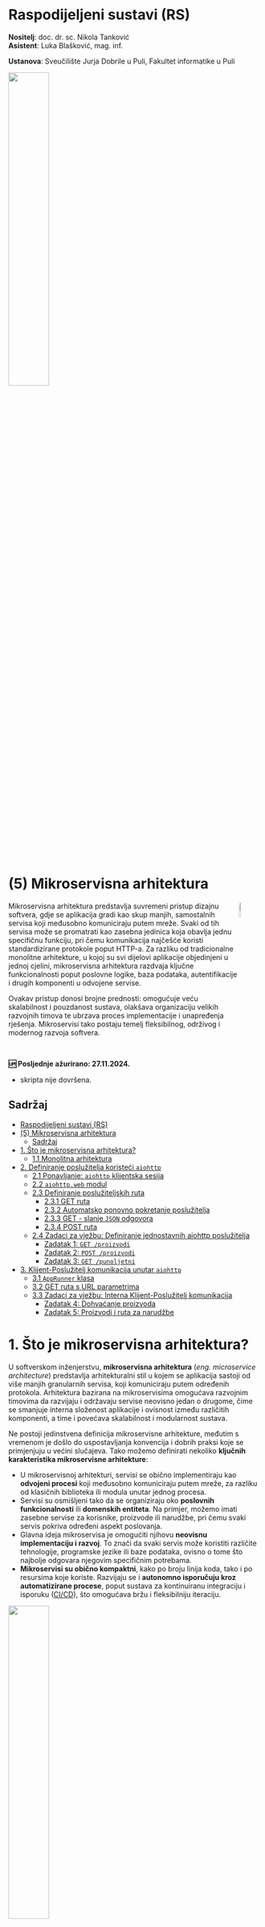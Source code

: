 # Raspodijeljeni sustavi (RS)

**Nositelj**: doc. dr. sc. Nikola Tanković  
**Asistent**: Luka Blašković, mag. inf.

**Ustanova**: Sveučilište Jurja Dobrile u Puli, Fakultet informatike u Puli

<img src="https://raw.githubusercontent.com/lukablaskovic/FIPU-PJS/main/0.%20Template/FIPU_UNIPU.png" style="width:40%; box-shadow: none !important; "></img>

# (5) Mikroservisna arhitektura

<img src="https://github.com/lukablaskovic/FIPU-RS/blob/main/RS5%20-%20Mikroservisna%20arhitektura/RS_5.png?raw=true" style="width:9%; border-radius: 8px; float:right;"></img>

<div style="float: clear; margin-right:5px;">
Mikroservisna arhitektura predstavlja suvremeni pristup dizajnu softvera, gdje se aplikacija gradi kao skup manjih, samostalnih servisa koji međusobno komuniciraju putem mreže. Svaki od tih servisa može se promatrati kao zasebna jedinica koja obavlja jednu specifičnu funkciju, pri čemu komunikacija najčešće koristi standardizirane protokole poput HTTP-a. Za razliku od tradicionalne monolitne arhitekture, u kojoj su svi dijelovi aplikacije objedinjeni u jednoj cjelini, mikroservisna arhitektura razdvaja ključne funkcionalnosti poput poslovne logike, baza podataka, autentifikacije i drugih komponenti u odvojene servise.

Ovakav pristup donosi brojne prednosti: omogućuje veću skalabilnost i pouzdanost sustava, olakšava organizaciju velikih razvojnih timova te ubrzava proces implementacije i unapređenja rješenja. Mikroservisi tako postaju temelj fleksibilnog, održivog i modernog razvoja softvera.

</div>
<br>

**🆙 Posljednje ažurirano: 27.11.2024.**

- skripta nije dovršena.

## Sadržaj

- [Raspodijeljeni sustavi (RS)](#raspodijeljeni-sustavi-rs)
- [(5) Mikroservisna arhitektura](#5-mikroservisna-arhitektura)
  - [Sadržaj](#sadržaj)
- [1. Što je mikroservisna arhitektura?](#1-što-je-mikroservisna-arhitektura)
  - [1.1 Monolitna arhitektura](#11-monolitna-arhitektura)
- [2. Definiranje poslužitelja koristeći `aiohttp`](#2-definiranje-poslužitelja-koristeći-aiohttp)
  - [2.1 Ponavljanje: `aiohttp` klijentska sesija](#21-ponavljanje-aiohttp-klijentska-sesija)
  - [2.2 `aiohttp.web` modul](#22-aiohttpweb-modul)
  - [2.3 Definiranje poslužiteljskih ruta](#23-definiranje-poslužiteljskih-ruta)
    - [2.3.1 GET ruta](#231-get-ruta)
    - [2.3.2 Automatsko ponovno pokretanje poslužitelja](#232-automatsko-ponovno-pokretanje-poslužitelja)
    - [2.3.3 GET - slanje `JSON` odgovora](#233-get---slanje-json-odgovora)
    - [2.3.4 POST ruta](#234-post-ruta)
  - [2.4 Zadaci za vježbu: Definiranje jednostavnih aiohttp poslužitelja](#24-zadaci-za-vježbu-definiranje-jednostavnih-aiohttp-poslužitelja)
    - [Zadatak 1: `GET /proizvodi`](#zadatak-1-get-proizvodi)
    - [Zadatak 2: `POST /proizvodi`](#zadatak-2-post-proizvodi)
    - [Zadatak 3: `GET /punoljetni`](#zadatak-3-get-punoljetni)
- [3. Klijent-Poslužitelj komunikacija unutar `aiohttp`](#3-klijent-poslužitelj-komunikacija-unutar-aiohttp)
  - [3.1 `AppRunner` klasa](#31-apprunner-klasa)
  - [3.2 GET ruta s URL parametrima](#32-get-ruta-s-url-parametrima)
  - [3.3 Zadaci za vježbu: Interna Klijent-Poslužitelj komunikacija](#33-zadaci-za-vježbu-interna-klijent-poslužitelj-komunikacija)
    - [Zadatak 4: Dohvaćanje proizvoda](#zadatak-4-dohvaćanje-proizvoda)
    - [Zadatak 5: Proizvodi i ruta za narudžbe](#zadatak-5-proizvodi-i-ruta-za-narudžbe)

<div style="page-break-after: always; break-after: page;"></div>

# 1. Što je mikroservisna arhitektura?

U softverskom inženjerstvu, **mikroservisna arhitektura** (_eng. microservice architecture_) predstavlja arhitekturalni stil u kojem se aplikacija sastoji od više manjih granularnih servisa, koji komuniciraju putem određenih protokola. Arhitektura bazirana na mikroservisima omogućava razvojnim timovima da razvijaju i održavaju servise neovisno jedan o drugome, čime se smanjuje interna složenost aplikacije i ovisnost između različitih komponenti, a time i povećava skalabilnost i modularnost sustava.

Ne postoji jedinstvena definicija mikroservisne arhitekture, međutim s vremenom je došlo do uspostavljanja konvencija i dobrih praksi koje se primjenjuju u većini slučajeva. Tako možemo definirati nekoliko **ključnih karakteristika mikroservisne arhitekture**:

- U mikroservisnoj arhitekturi, servisi se obično implementiraju kao **odvojeni procesi** koji međusobno komuniciraju putem mreže, za razliku od klasičnih biblioteka ili modula unutar jednog procesa.
- Servisi su osmišljeni tako da se organiziraju oko **poslovnih funkcionalnosti** ili **domenskih entiteta**. Na primjer, možemo imati zasebne servise za korisnike, proizvode ili narudžbe, pri čemu svaki servis pokriva određeni aspekt poslovanja.
- Glavna ideja mikroservisa je omogućiti njihovu **neovisnu implementaciju i razvoj**. To znači da svaki servis može koristiti različite tehnologije, programske jezike ili baze podataka, ovisno o tome što najbolje odgovara njegovim specifičnim potrebama.
- **Mikroservisi su obično kompaktni**, kako po broju linija koda, tako i po resursima koje koriste. Razvijaju se i **autonomno isporučuju kroz automatizirane procese**, poput sustava za kontinuiranu integraciju i isporuku ([CI/CD](https://en.wikipedia.org/wiki/CI/CD)), što omogućava bržu i fleksibilniju iteraciju.

<img src="https://github.com/lukablaskovic/FIPU-RS/blob/main/RS5%20-%20Mikroservisna%20arhitektura/screenshots/microservices_1.png?raw=true" style="width:40%; box-shadow: none !important; "></img>

> Ilustracija podjele sustava na distribuiranu mikroservisnu arhitekturu

Kao i svaki arhitekturalni stil, mikroservisna arhitektura ima svoje prednosti i nedostatke, samim tim **nije uvijek najbolje rješenje za svaki problem**. Razvoj aplikacije oko mikroservisa često zahtijeva dodatne **inicijalne troškove** i napore u postavljanju infrastrukture, automatizaciji te upravljanju servisima (ali i ljudskim resursima koji stoje iza razvoja).

> Kada se mikroservisna arhitektura ne koristi na učinkovit način, može doći do nepotrebne složenosti i povećanja kompleksnosti sustava (samim tim i financijskih troškova). Ne tako davni slučaj Elona Muska i Twittera, o kojem se raspravlja u [članku na Netokraciji](https://www.netokracija.com/mikroservisi-elon-musk-twitter-202582), pruža izvrstan kontekst za razumijevanje kako loša implementacija mikroservisa može rezultirati pretjeranom složenošću, većim troškovima i smanjenom produktivnošću razvojnog tima.

**Monolitna arhitektura**, kao klasična alternativa mikroservisnom pristupu, predstavlja način razvoja aplikacije kao jedinstvene, povezane cjeline, obično objedinjene u jednom procesu ili aplikaciji. Ovaj pristup nudi brojne prednosti, uključujući jednostavnost u razvoju, održavanju i testiranju. Ipak, kako aplikacija postaje sve složenija zbog povećanja funkcionalnosti i broja korisnika, mogu se javiti izazovi povezani sa skalabilnošću i prilagodljivošću.

## 1.1 Monolitna arhitektura

**Monolitna arhitektura** (eng. _monolithic architecture_) je stil arhitekture u kojem je cijela aplikacija dizajnirana kao "jedinstvena" povezana cjelina. To znači da su svi moduli i komponente aplikacije, poput korisničkog sučelja, poslovne logike, pristupa podacima, postojani u unutar jedne aplikacije. Monolitna aplikacija se obično implementira kao jedan veliki "programski paket" ili proces koji se izvozi i pokreće samostalno.

Softverska rješenja koja ste do sad razvijali na kolegijima [Programsko inženjerstvo](https://fipu.unipu.hr/fipu/predmet/proinz_a) i [Web aplikacije](https://fipu.unipu.hr/fipu/predmet/webapl), mogla bi se opisati kao monolitne aplikacije, iako ona to nisu u pravom smislu definicije. Naime, monolitna arhitektura je često povezana s klasičnim _desktop_ aplikacijama, gdje se cijela aplikacija izvršava na korisnikovom računalu, bez potrebe za dodatnim komponentama ili servisima.

Kako smo na **Programskom inženjerstvu** aplikaciju razvijali u okviru jednog razvojnog okvira (Vue.js), koristeći jedan programski jezik (JavaScript) te koristili Firebase kao servis za autentifikaciju i bazu podataka na način da smo ga integrirali direktno u aplikaciju, možemo argumentirati da smo razvijali aplikaciju u monolitnoj arhitekturi. Međutim, **Firebase je PaaS** (_Platform-as-a-Service_) **usluga**, odnosno platforma u oblaku koja omogućava korištenje udaljenih poslužitelja i nudi razne funkcionalnosti kroz skup mikroservisa. Njegova glavna prednost je što eliminira potrebu za brigom o infrastrukturi, upravljanju bazama podataka, skalabilnosti i sličnim tehničkim aspektima, jer sve to rješava sama platforma. Stoga se može reći da ste, na određeni način, svoju aplikaciju razvijali u okviru mikroservisne arhitekture, ali na višem nivou apstrakcije.

Što se tiče **Web aplikacija**, kolegij obuhvaća razvoj klijentske i **poslužiteljske strane aplikacije**. Poslužiteljska strana aplikacije razvijana je prema monolitnoj arhitekturi budući da je sadržavala sve komponente potrebne za uspješan rad aplikacije (poslovnu logiku, pristup podacima, korisničko sučelje) unutar jednog backend sustava (npr. Express.js).

Izazovi povezani s ovakvim pristupom već su prethodno spomenuti: skalabilnost, održavanje, testiranje, razvoj i sl.

- Što ako broj korisnika aplikacije naglo poraste?
- Kako se učinkovito nositi s velikom količinom podataka u bazi?
- Kako brzo i sigurno isporučiti nove verzije aplikacije korisnicima?
- Kako testirati pojedine dijelove aplikacije neovisno jedan o drugome, bez narušavanja korisničkog iskustva?
- Što ako mi "padne" cijeli poslužitelj zbog greške u poslovnoj logici jednog dijela aplikacije - korisnici se više ne mogu niti prijaviti?..

i tako dalje...

<img src="https://github.com/lukablaskovic/FIPU-RS/blob/main/RS5%20-%20Mikroservisna%20arhitektura/screenshots/monolithic_vs_microservice.png?raw=true" style="width:60%; box-shadow: none !important; "></img>

> Monolitna vs. mikroservisna arhitektura razvoja aplikacija

Među poznatijim tvrtkama koje uspješno koriste mikroservisnu arhitekturu ističu se **Netflix**, **Amazon**, **Spotify**, **Uber** i **Airbnb**.

**Amazon** je nekoliko svojih ključnih proizvoda, poput Amazon Primea, prebacio na mikroservisnu arhitekturu, dok je za neke druge proizvode zadržao monolitnu arhitekturu. Kroz vlastiti razvoj i uspon mikroservisnih tehnologija, Amazon prepoznaje poslovnu priliku u pružanju mikroservisne arhitekture kao usluge drugim tvrtkama, što rezultira razvojem platforme AWS (Amazon Web Services). Danas je [AWS vodeći globalni pružatelj cloud usluga](https://en.wikipedia.org/wiki/Amazon_Web_Services) i jedan od najvećih izvora prihoda Amazon grupe. S druge strane, **Netflix** je [potpuno migrirao na mikroservisnu arhitekturu](https://netflixtechblog.com/tagged/microservices) i danas je jedan od najvećih korisnika AWS-a, ističući se kao primjer uspješne transformacije s monolitne na mikroservisnu arhitekturu. Navodi se da Netflix ima preko 1000 aktivnih mikroservisa koji se izvršavaju u oblaku.

<img src="https://github.com/lukablaskovic/FIPU-RS/blob/main/RS5%20-%20Mikroservisna%20arhitektura/screenshots/netflix_microservices.png?raw=true" style="width:50%; box-shadow: none !important; "></img>

> Ilustracija mikroservisne arhitekture Netflixa, izvor: [zdnet.com](https://www.zdnet.com/article/to-be-a-microservice-how-smaller-parts-of-bigger-applications-could-remake-it/)

<div style="page-break-after: always; break-after: page;"></div>

# 2. Definiranje poslužitelja koristeći `aiohttp`

## 2.1 Ponavljanje: `aiohttp` klijentska sesija

Do sada smo koristili `aiohttp` biblioteku prvenstveno kroz `ClientSession` klasu za slanje asinkronih HTTP zahtjeva prema vanjskim servisima. Ovdje smo na neki način **definirali klijenta unutar Pythona koji komunicira s vanjskim servisom**.

Međutim, `aiohttp` je također odličan alat za izgradnju vlastitih HTTP poslužitelja, direktno unutar Python aplikacije, to radimo kroz tzv. [Server API](https://docs.aiohttp.org/en/stable/web.html).

Prisjetimo se kako definiramo klijentsku sesiju u `aiohttp`:

```python
import asyncio
import aiohttp

async def main():
  async with aiohttp.ClientSession() as session: # Otvaramo HTTP klijentsku sesiju
    response = await session.get(URL)
    print(response.status) # 200
asyncio.run(main())
```

Rekli smo da koristimo _context manager_ `with` kada radimo s resursima koji se moraju zatvoriti nakon upotrebe. U ovom slučaju, `ClientSession` je resurs koji se mora zatvoriti nakon što završimo s radom.

Nakon toga, zaključili smo da je praktično pokrenuti glavnu korutinu pomoću `asyncio.run(main())`, a zatim unutar te korutine pozivati druge korutine koje obavljaju asinkrone operacije. Konkurentno slanje više zahtjeva i agregaciju rezultata možemo postići kroz `asyncio.gather()`, kao što smo vidjeli u primjeru slanja konkurentnih zahtjeva na **CatFact API**.

_Primjer slanja 5 konkurentnih zahtjeva koristeći_ `asyncio.Task` i `asyncio.gather`:

```python
import asyncio
import aiohttp

async def fetch_fact(session):
  print("Šaljem zahtjev...")
  rezultat = await session.get("https://catfact.ninja/fact")
  return (await rezultat.json())["fact"] # Deserijalizacija JSON odgovora

async def main():
  async with aiohttp.ClientSession() as session:
    cat_tasks = [asyncio.create_task(fetch_fact(session)) for _ in range(5)] # Pohranjujemo Task objekte u listu
    facts = await asyncio.gather(*cat_tasks) # Listu raspakiravamo koristeći * operator, čekamo na rezultat izvršavanja svih Taskova
    print(facts)

asyncio.run(main())
```

U nastavku ćemo vidjeti kako definirati **HTTP poslužitelj** koristeći `aiohttp` biblioteku.

## 2.2 `aiohttp.web` modul

Kako bi implementirali **poslužitelj** (_eng. Server_) koristeći `aiohttp`, koristimo `aiohttp.web` modul. Ovaj modul pruža sve potrebne alate za definiranje ruta (_endpointa_), obradu zahtjeva i slanje odgovora kroz HTTP protokol.

Modul nije potrebno naknadno instalirati, već je uključen u `aiohttp` paketu.

```python
from aiohttp import web
```

Ključna komponenta `aiohttp.web` modula je `Application` klasa, koja definira glavnu aplikaciju (**poslužitelj**).

```python
app = web.Application() # u varijablu app pohranjujemo instancu Application klase
```

Da bi pokrenuli poslužitelj, nije dovoljno samo pokrenuti Python skriptu, već moramo definirati na kojoj **adresi (host)** i **portu** će poslužitelj slušati.

Poslužitelj pokrećemo pozivom metode `web.run_app()`:

```python
web.run_app(app, host, port)
```

- `app` - instanca `Application` klase koju želimo pokrenuti
- `host` - adresa na kojoj će poslužitelj slušati (default: `'localhost'`)
- `port` - port na kojem će poslužitelj slušati (npr. `8080`)

Primjer pokretanja poslužitelja na adresi `localhost` i portu `8080`:

```python
from aiohttp import web

app = web.Application()

web.run_app(app, host='localhost', port=8080)

# ili kraće
web.run_app(app, port=8080)
```

Ako je sve ispravno konfigurirano, poslužitelj će se pokrenuti i vidjet ćete ispis u terminalu:

```
======== Running on http://localhost:8080 ========
(Press CTRL+C to quit)
```

Možete otvoriti web preglednik i posjetiti adresu `http://localhost:8080` kako biste provjerili je li poslužitelj uspješno pokrenut ili poslati zahtjev koristeći neki od HTTP klijenata.

> Za **HTTP klijent unutar terminala** preporuka je koristiti [curl](https://curl.se/).
> Kao **Desktop** ili **Web aplikaciju** preporuka je koristiti [Postman](https://www.postman.com/) ili [Insomnia](https://insomnia.rest/), međutim ima ih još mnogo.
> Praktično je i preporuka koristiti neku od **VS Code HTTP klijent ekstenzija**, primjerice [Thunder Client](https://www.thunderclient.com/).

Koristeći jedan od alata, pošaljite zahtjev na adresu `http://localhost:8080` i provjerite je li poslužitelj uspješno pokrenut.

<div style="page-break-after: always; break-after: page;"></div>

## 2.3 Definiranje poslužiteljskih ruta

Kako bi poslužitelj bio koristan, odnosno mogao obrađivati nadolazeće zahtjeve, potrebno je definirati **rute** (_eng. route/endpoint_) koje će poslužitelj opsluživati (_eng. serve_). Ruta predstavlja URL putanju koja se koristi za pristup određenom resursu ili funkcionalnosti. Ako još niste, preporuka je da se prisjetite HTTP protokola (skripta `RS4`) kako biste mogli razumjeti gradivo koje slijedi.

### 2.3.1 GET ruta

U `aiohttp.web` modulu, rute možete definirati na više načina. Primjerice, ako želite dodati jednostavnu GET rutu koja predstavlja HTTP zahtjev s GET metodom, koristite metodu `add_get()` na objektu `router`:

```python
app.router.add_get(path, handler_function) # Dodajemo GET rutu na određenu putanju
```

- `path` - URL putanja na koju će se ruta primjenjivati (npr. `'/'`, `'/korisnici'`, `'/proizvodi'`)
- `handler_function` - funkcija koja će se pozvati kada se zahtjev uputi na određenu rutu

**Handler funkcija** (U JavaScriptu ekvivalent je `callback` funkcija) je funkcija koja će se izvršiti kada se zahtjev uputi na definiranu rutu. Handler funkcija može biti **sinkrona** ili **asinkrona** (**korutina**), međutim u praksi je preporučljivo koristiti asinkrone funkcije kako bi se izbjeglo blokiranje glavne dretve.

Handler funkcija prima **ulazni parametar** `request` koji predstavlja HTTP zahtjev koji je klijent napravio prema poslužitelju. Ovaj objekt sadrži sve informacije o zahtjevu, poput: URL putanje, HTTP metode, zaglavlja, tijela zahtjeva i sl.

```python
def handler_function(request) # Sinkrona handler funkcija koja prima request objekt
```

Prikazat ćemo podatke o zahtjevu koji su pohranjeni unutar objekta `request`:

```python
from aiohttp import web

def handler_function(request):
  print(request.method)
  print(request.path)
  print(request.headers)

app = web.Application()

app.router.add_get('/', handler_function) # Čitaj: Dodajemo GET rutu na putanju '/' koja poziva handler funkciju

web.run_app(app, host='localhost', port=8080)
```

- Ispisuje: GET metodu, URL putanju (`/`), zaglavlja zahtjeva:

```
GET
/
<CIMultiDictProxy('Host': '0.0.0.0:8080', 'User-Agent': 'curl/8.7.1', 'Accept': '*/*')>
```

Vidjet ćete da smo uz ispis dobili i grešku. To je zato jer **nismo poslali HTTP odgovor natrag klijentu**. Ukoliko _handler_ funkcija ne vrati odgovor, poslužitelj će vratiti grešku `500 Internal Server Error`. Da bismo to ispravili, moramo vratiti odgovor koristeći `web.Response` objekt:

```python
def handler_function(request):
  return web.Response() # Vraćamo prazan HTTP odgovor
```

Nema više greške! Međutim, odgovor je prazan. Klasa `web.Response` omogućava nam da precizno definiramo HTTP odgovor koji će poslužitelj vratiti klijentu. Na primjer, možemo postaviti statusni kod, zaglavlja i tijelo odgovora.

Sintaksa `web.Response` konstruktora:

```python
aiohttp.web.Response(
    body=None,
    status=200,
    reason=None,
    text=None,
    headers=None,
    content_type=None,
    charset=None
)
```

- `body` - tijelo odgovora (npr. `HTML`, `JSON`)
- `status` - statusni kod odgovora (npr. `200`, `404`, `500`)
- `reason` - tekstualni opis statusnog koda (npr. `'OK'`, `'Not Found'`, `'Internal Server Error'`)
- `text` - tekstualno tijelo odgovora (npr. `'Hello, world!'`)
- `headers` - zaglavlja odgovora (npr. `{'Content-Type': 'application/json'}`)
- `content_type` - oblik sadržaja odgovora (npr. `'text/html'`, `'application/json'`)
- `charset` - karakterna enkodiranje odgovora (gotovo uvijek: `'utf-8'`)

_Primjer vraćanja jednostavnog HTML odgovora koji vraća tekst_ `'Pozdrav Raspodijeljeni sustavi!'`:

```python
def handler_function(request):
  return web.Response(text='Pozdrav Raspodijeljeni sustavi!')
```

- Otvorite web preglednik i posjetite adresu `http://localhost:8080` kako biste vidjeli rezultat, odnosno pošaljite zahtjev koristeći HTTP klijent.

Pomoću naredbe `curl` možete poslati HTTP zahtjev direktno iz terminala:

```bash
curl http://localhost:8080

# ili s naglašavanjem HTTP metode opcijom -X

curl -X GET http://localhost:8080
```

Nakon svake promjene u kodu poslužitelja potrebno je ponovno pokrenuti skriptu kako bi se promjene primijenile. To je zato što jednom kad se skripta pokrene, unutar terminala se pokreće proces koji sluša na definiranoj adresi i portu. Svakom izmjenom poslužitelja, potrebno je prekinuti trenutačni proces (npr. pritiskom `Ctrl/CMD + C`) i ponovno pokrenuti skriptu.

<div style="page-break-after: always; break-after: page;"></div>

### 2.3.2 Automatsko ponovno pokretanje poslužitelja

Tijekom razvoja, ovo brzo postaje nepraktično i zamorno, pa je topla preporuka instalirati jedan od alata koji omogućuju **automatsko ponovno pokretanje poslužitelja nakon promjena u kodu**, tzv. _hot/live reloading_.

U tu svrhu, možete instalirati neki od sljedećih alata:

1. [Nodemon](https://nodemon.io/) - prvenstveno za Node.js aplikacije, ali može se koristiti i za Python. Nodemon se instalira u globalnom okruženju i pokreće se iz terminala. Naravno, potrebno je instalirati i [Node.js runtime](https://nodejs.org/en).

```bash
npm install -g nodemon
```

- ako ne radi, provjerite je li dodan u PATH globalnu varijablu i ponovno pokrenite VS Code/terminal

Pokretanje:

```bash
nodemon --exec python index.py
```

2. [aiohttp-devtools](https://github.com/aio-libs/aiohttp-devtools) - specifično za `aiohttp` aplikacije. Instalacija:

```bash
pip install aiohttp-devtools
```

Pokretanje:

```bash
adev runserver index.py
```

3. [watchdog](https://github.com/gorakhargosh/watchdog) - općeniti alat za praćenje promjena u datotekama. Kompleksniji za postavljanje budući da je, osim instalacije, potrebno napisati skriptu koja će pokrenuti poslužitelj.

> Preporuka je koristiti `aiohttp-devtools` ili `nodemon` jer su jednostavniji za postavljanje i korištenje.

<div style="page-break-after: always; break-after: page;"></div>

### 2.3.3 GET - slanje `JSON` odgovora

Jednom kad ste uspješno podesili _hot-reload_ funkcionalnost, možemo se vratiti na razvoj poslužitelja. U praksi, često ćete (gotovo uvijek) se susresti s potrebom slanja `JSON` odgovora iz poslužitelja, budući da je `JSON` format najčešće korišten za razmjenu podataka između klijenta i poslužitelja.

Rekli smo da format odgovora možemo definirati kroz `web.Response` objekt:

```python
def handler_function(request):
  return web.Response(text='Pozdrav Raspodijeljeni sustavi!') # Ovo vraća tekstualni odgovor
```

Ako želimo poslati `JSON` odgovor, stvari su nešto kompliciranije jer moramo odraditi serijalizaciju podataka u `JSON` format prije samog slanja.

Podsjetnik:

- **Serijalizacija** - pretvaranje Python objekta u `JSON` format
- **Deserijalizacija** - pretvaranje `JSON` formata u Python objekt

Za pretvaranja Python objekta u `JSON` format, možemo upotrijebiti ugrađeni modul `json`:

Za samo serijalizaciju koristimo metodu `dumps()`:

```python
import json

data = {'ime': 'Ivo', 'prezime': 'Ivić', 'godine': 25}

json_data = json.dumps(data)

# JSON format je tipa string
print(type(json_data)) # <class 'str'>
```

U `web.Response` moramo precizirati da se radi o `JSON` formatu kako bi klijent znao kako interpretirati odgovor. To radimo kroz parametar `content_type`:

```python
def handler_function(request):
  data = {'ime': 'Ivo', 'prezime': 'Ivić', 'godine': 25}
  return web.Response(text=json.dumps(data), content_type='application/json')
```

**Drugi i preporučeni način** je korištenje metode `json_response()` koja automatski serijalizira Python objekt u `JSON` format:

```python
def handler_function(request):
  data = {'ime': 'Ivo', 'prezime': 'Ivić', 'godine': 25}
  return web.json_response(data) # Automatska serijalizacija u JSON format, preporučeno
```

Ovdje ne koristimo generičku `web.Response` klasu, već specijaliziranu `web.json_response()` funkciju koja automatski serijalizira Python objekt u `JSON` format i **postavlja odgovarajuće zaglavlje**.

> U praksi, preporučuje se koristiti `web.json_response()` funkciju jer je kod kraći i čitljiviji

---

> **Kratki rezime**

Do sad smo definirali sljedeće dijelove `aiohttp` poslužitelja:

1. `Application` instanca koja predstavlja glavnu aplikaciju

```python
app = web.Application()

web.run_app(app, port=8080) # Pokretanje poslužitelja
```

2. GET ruta na putanju `'/'` koja poziva handler funkciju

```python
app.router.add_get(path, handler_function)
```

3. handler funkcija koja obrađuje zahtjev i vraća odgovor, može biti sinkrona ili asinkrona (korutina)

```python
def handler_function(request):
  return web.json_response(data) # Automatska serijalizacija u JSON format

def handler_function(request):
  return web.Response(text='Pozdrav Raspodijeljeni sustavi!') # Vraćanje tekstualnog odgovora kroz standardni web.Response objekt
```

### 2.3.4 POST ruta

Za razliku od GET metode koja se koristi za dohvaćanje podataka, **POST metoda** se koristi za **slanje podataka prema poslužitelju**.

Kod web aplikacija, podaci koji se šalju POST metodom najčešće su iz forme koju je korisnik popunio. Na primjer: prilikom registracije korisnika, unos korisničkog imena, lozinke i e-mail adrese šalje se prema poslužitelju POST metodom. Takvi podaci najčešće se šalju u `JSON` formatu.

U `aiohttp.web` modulu, POST rutu definiramo kroz metodu `add_post()` na objektu `router`:

```python
app.router.add_post(path, handler_function)
```

**Handler funkcija** koja obrađuje POST zahtjev prima dodatni parametar `request` jednako kao kod GET metode. Međutim, POST metoda omogućava pristup tijelu zahtjeva (eng. _request body_) koje sadrži podatke koje je klijent poslao prema poslužitelju.

> U nastavku ćemo handler funkcije definirati kao **korutine** kako bismo mogli asinkrono obrađivati zahtjeve.

**Deserijalizaciju podataka** iz `JSON` formata u Python objekt možemo obaviti kroz metodu `json()` objekta `request`, na isti način kao što smo to radili prilikom slanja zahtjeva prema vanjskim servisima kod klijentske sesije. **Uočite**, ne koristimo `json` modul kao kod serijalizacije, već **metodu** `json()` objekta `request`.

```python
data = await request.json()
```

Primjer definiranja POST rute koja prima `JSON` podatke i vraća odgovor:

```python
from aiohttp import web

async def post_handler(request):
  data = await request.json() # Deserijalizacija JSON podataka
  print(data) # Ispis podataka u terminal
  return web.json_response(data) # Vraćanje istih podataka kao odgovor

app = web.Application()

app.router.add_post('/', post_handler) # Dodajemo POST rutu na putanju '/' koja poziva post_handler korutinu

web.run_app(app, host='localhost', port=8080)
```

Podatke pošaljite kroz neki od **HTTP klijenata** ili `curl` (`-H` opcija za postavljanje zaglavlja, `-d` opcija za definiranje HTTP tijela):

```bash
curl -X POST -H "Content-Type: application/json" -d '{"ime": "Ivo", "prezime": "Ivić", "godine": 25}' http://localhost:8080
```

Očekivani odgovor (isti podaci kao u zahtjevu):

```
{'ime': 'Ivo', 'prezime': 'Ivić', 'godine': 25}
```

Puno jednostavnije je poslati kroz HTTP klijent jer ne morate eksplicitno navoditi zaglavlja:

<img src="https://github.com/lukablaskovic/FIPU-RS/blob/main/RS5%20-%20Mikroservisna%20arhitektura/screenshots/thunderclient_post_example.png?raw=true" style="width:90%; box-shadow: none !important; "></img>

> Primjer slanja POST zahtjeva s JSON tijelom na `http://localhost:8080` kroz Thunder Client ekstenziju

---

Za dodavanje preostalih HTTP metoda (PUT, DELETE, PATCH) koristimo odgovarajuće ekvivalente na objektu `router`:

- `router.add_put()` - dodavanje PUT rute
- `router.add_patch()` - dodavanje PATCH rute
- `router.add_delete()` - dodavanje DELETE rute

Ali možemo koristiti i generičku metodu `router.add_routes()` koja prima **listu ruta koje želimo dodati**:

_Primjer, definirat ćemo poslužitelj s dvije rute_, `GET /korisnici` i `POST /korisnici`:

```python
from aiohttp import web

async def get_users(request): # korutina za GET zahtjev
  return web.json_response({'korisnici': ['Ivo', 'Ana', 'Marko']})

async def add_users(request): # korutina za POST zahtjev
  data = await request.json()
  return web.json_response(data) # Vraćamo isti podatak, bez ikakve obrade

app = web.Application()

app.router.add_routes([
  web.get('/korisnici', get_users), # GET /korisnici
  web.post('/korisnici', add_users) # POST /korisnici
])

web.run_app(app, port=8080)
```

<img src="https://github.com/lukablaskovic/FIPU-RS/blob/main/RS5%20-%20Mikroservisna%20arhitektura/screenshots/thunderclient_get_korisnici_example.png?raw=true" style="width:90%; box-shadow: none !important; "></img>

> Primjer slanja GET zahtjeva na `http://localhost:8080/korisnici` kroz Thunder Client ekstenziju, odgovor je lista korisnika

> Rute možemo definirati na još načina, o tome više u nastavku...

<div style="page-break-after: always; break-after: page;"></div>

## 2.4 Zadaci za vježbu: Definiranje jednostavnih aiohttp poslužitelja

### Zadatak 1: `GET /proizvodi`

Definirajte `aiohttp` poslužitelj koji radi na portu `8081` koji na putanji `/proizvodi` vraća listu proizvoda u JSON formatu. Svaki proizvod je rječnik koji sadrži ključeve `naziv`, `cijena` i `količina`. Pošaljite zahtjev na adresu `http://localhost:8080/proizvodi` koristeći neki od HTTP klijenata ili `curl` i provjerite odgovor.

### Zadatak 2: `POST /proizvodi`

Nadogradite poslužitelj iz prethodnog zadatka na način da na istoj putanji `/proizvodi` prima POST zahtjeve s podacima o proizvodu. Podaci se šalju u JSON formatu i sadrže ključeve `naziv`, `cijena` i `količina`. Handler funkcija treba ispisati primljene podatke u terminalu, dodati novi proizvod u listu proizvoda i vratiti **odgovor s novom listom proizvoda** u JSON formatu.

### Zadatak 3: `GET /punoljetni`

Definirajte poslužitelj koji sluša na portu `8082` i na putanji `/punoljetni` vraća listu korisnika starijih od 18 godina. Svaki korisnik je rječnik koji sadrži ključeve `ime` i `godine`. Pošaljite zahtjev na adresu `http://localhost:8082/stariji_korisnici` i provjerite odgovor. Novu listu korisnika definirajte koristeći funkciju `filter` ili `list comprehension`.

```python

korisnici = [
  {'ime': 'Ivo', 'godine': 25},
  {'ime': 'Ana', 'godine': 17},
  {'ime': 'Marko', 'godine': 19},
  {'ime': 'Maja', 'godine': 16},
  {'ime': 'Iva', 'godine': 22}
]
```

<div style="page-break-after: always; break-after: page;"></div>

# 3. Klijent-Poslužitelj komunikacija unutar `aiohttp`

U prethodnom poglavlju smo definirali `aiohttp` pozlužitelj koji sluša na definiranoj adresi i portu te obrađuje dolazne zahtjeve, dok smo u skripti `RS4` vidjeli kako se koristi `aiohttp` klijentska sesija za slanje asinkronih i konkurentnih HTTP zahtjeva koristeći `ClientSession` klasu.

U ovom dijelu ćemo spojiti ta dva koncepta i pokazati **kako unutar Python koda možemo simulirati komunikaciju između klijenta i poslužitelja** koristeći `aiohttp` klijentsku sesiju i poslužitelj definiran kroz `aiohttp.web` modul.

**Krenut ćemo od definicije jednostavnog poslužitelja** koji sluša na adresi `localhost` i portu `8080` te na putanji `/korisnici` vraća listu korisnika u JSON formatu:

```python
from aiohttp import web

async def get_users(request):
  return web.json_response({'korisnici': ['Ivo', 'Ana', 'Marko', 'Maja', 'Iva', 'Ivan']}) #hardkodirani podaci

app = web.Application()

app.router.add_get('/korisnici', get_users)

web.run_app(app, host='localhost', port=8080)
```

Klijentsku sesiju smo dosad otvarali unutar `main` korutine koristeći _context manager_ pa ćemo to i ovdje učiniti:

```python
import asyncio

async def main():
  async with aiohttp.ClientSession() as session:
    pass

asyncio.run(main())
```

Ako spojimo kod, dobivamo sljedeće:

```python
from aiohttp import web
import asyncio, aiohttp

async def get_users(request):
  return web.json_response({'korisnici': ['Ivo', 'Ana', 'Marko', 'Maja', 'Iva', 'Ivan']})

app = web.Application()

app.router.add_get('/korisnici', get_users)
web.run_app(app, host='localhost', port=8080)

async def main():
  async with aiohttp.ClientSession() as session:
    print("Klijentska sesija otvorena")
asyncio.run(main())
```

Koji problem uočavate?

<details>
  <summary>Spoiler alert! Odgovor na pitanje</summary>
  <p>Kad pokrenemo skriptu, pokrenut će se poslužitelj i <b>blokirati izvođenje ostatka koda</b>. <b>Klijentska sesija nikada neće biti otvorena jer se kod nikada neće izvršiti</b>.</p>
  <p>Međutim, ako pokrenemo prvo poslužitelj u jednom terminalu, a zatim skriptu u drugom, problem ostaje jer poslužitelj već radi i ne možemo ga ponovno pokrenuti na istom portu.</p>
</details>

---

Dakle, problem je što **ako pokrenemo poslužitelj, on će blokirati izvođenje ostatka koda**, uključujući otvaranje klijentske sesije.

Možemo iskoristiti specijalnu Python varijablu `__name__` koja uvijek sadrži naziv trenutačnog modula. Ako pokrenemo skriptu direktno, `__name__` će biti postavljen na `'__main__'`, dok će uvođenjem skripte u drugi modul, `__name__` biti postavljen na naziv modula tog modula.

Preciznije, možemo koristiti `if __name__ == '__main__':` uvjetnu izjavu kako bismo **osigurali da se kod unutar bloka izvršava samo ako je skripta pokrenuta direktno**, a ne uvezena kao modul.

```python
if __name__ == '__main__':
  # Blok koda koji se izvršava samo ako skriptu pokrenemo direktno (python index.py)
```

- isto će raditi za pokretanje kroz `nodemon` ili `aiohttp-devtools`

_Primjerice, možemo definirati pokretanje poslužitelja unutar ovog bloka_:

```python
if __name__ == '__main__':
  print("Pokrećem samo poslužitelj")
  web.run_app(app, host='localhost', port=8080)
```

Ukupan kod:

```python
from aiohttp import web
import asyncio, aiohttp

async def get_users(request):
  return web.json_response({'korisnici': ['Ivo', 'Ana', 'Marko', 'Maja', 'Iva', 'Ivan']})

app = web.Application()

app.router.add_get('/korisnici', get_users)

async def main():
  async with aiohttp.ClientSession() as session:
    print("Klijentska sesija otvorena")
asyncio.run(main()) # pokreće klijentsku sesiju

if __name__ == '__main__':
  print("Direktno pokrenuta skripta...")
  web.run_app(app, host='localhost', port=8080) # pokreće poslužitelj
```

Kod iznad će svakako prvo otvoriti klijentsku sesiju, obzirom da se `asyncio.run` poziva prije pokretanja poslužitelja. Ako ne bi htjeli pokrenuti poslužitelj, možemo samo zakomentirati liniju `web.run_app(app, host='localhost', port=8080)`.

Međutim je li moguće na ovaj način pokrenuti poslužitelj, **a nakon toga** pozvati `main` korutinu koja otvara klijentsku sesiju? **Više nam ima smisla prvo pokrenuti poslužitelj, a onda slati na njega zahtjeve**.

```python
from aiohttp import web
import asyncio, aiohttp

async def get_users(request):
  return web.json_response({'korisnici': ['Ivo', 'Ana', 'Marko', 'Maja', 'Iva', 'Ivan']})

app = web.Application()

app.router.add_get('/korisnici', get_users)

async def main():
  async with aiohttp.ClientSession() as session:
    print("Klijentska sesija otvorena")
    pass

if __name__ == '__main__':
  print("Direktno pokrenuta skripta...")
  web.run_app(app, host='localhost', port=8080) # pokreće poslužitelj
  asyncio.run(main()) # hoće li se pokrenuti?
```

<details>
  <summary>Spoiler alert! Odgovor na pitanje</summary>
  <p>Neće se pokrenuti jer će se izvršenje koda blokirati na liniji <code>web.run_app(app, host='localhost', port=8080)</code> i nikada neće doći do linije <code>asyncio.run(main())</code>.</p>
  <p>Dakle, problem ostaje i dalje.</p>
</details>

<div style="page-break-after: always; break-after: page;"></div>

## 3.1 `AppRunner` klasa

`AppRunner` klasu koristimo kada nam treba više kontrole nad poslužiteljem, kao što je pokretanje poslužitelja u drugom threadu ili procesu, pokretanje više poslužitelja na različitim adresama i portovima, ili pokretanje poslužitelja na različitim sučeljima.

Glavna prednost `AppRunner` klase je što, za razliku od `web.run_app()` funkcije, **ne blokira izvođenje ostatka koda**, odnosno pruža _non-blocking_ način pokretanja poslužitelja, što je ključno kod razvoja raspodijeljenih sustava.

`AppRunner` klasu uključite iz `aiohttp.web` modula:

```python
from aiohttp.web import AppRunner
```

Kako bismo pokrenuli poslužitelj koristeći `AppRunner` klasu, prvo moramo stvoriti instancu `AppRunner` klase i **registrirati poslužitelj koji želimo pokrenuti**:

```python
runner = AppRunner(app)
```

**Postupak je sljedeći**:

1. Definiraj `AppRunner` instancu
2. Pokreni `AppRunner` instancu
3. Registriraj poslužitelj
4. Pokreni poslužitelj

Ako je naš poslužitelj definiran lokalno, na portu `8080`, postupak iznad preveden u kod izgleda ovako:

```python
from aiohttp.web import AppRunner

runner = AppRunner(app) # 1. Definiraj AppRunner instancu
await runner.setup() # 2. Pokreni AppRunner instancu
site = web.TCPSite(runner, 'localhost', 8080) # 3. Registriraj poslužitelj na adresi localhost i portu 8080
await site.start() # 4. Pokreni poslužitelj
```

_Sintaksa:_

```python
runner = AppRunner(app)
await runner.setup()
site = web.TCPSite(runner, host, port)
await site.start()
```

> Ova 4 koraka gotovo uvijek će se ponavljati pa ih je praktično spakirati u zasebnu korutinu `start_server` ili `run_server`

```python
async def start_server():
  runner = AppRunner(app)
  await runner.setup()
  site = web.TCPSite(runner, "localhost", 8080)
  await site.start()

await start_server() # Hoće li se pokrenuti?
```

Sada imamo dvije korutine, `main` i `start_server`, koje želimo pokrenuti. Međutim, rekli smo da s `asyncio.run` možemo pokrenuti samo jednu korutinu.

> Možemo pozvati korutinu `start_server` unutar `main` korutine

```python
async def main():
  await start_server()
  ...

asyncio.run(main())
```

Ukupan kod:

```python
from aiohttp import web
from aiohttp.web import AppRunner
import asyncio, aiohttp

async def get_users(request):
  return web.json_response({'korisnici': ['Ivo', 'Ana', 'Marko', 'Maja', 'Iva', 'Ivan']})

app = web.Application()

app.router.add_get('/korisnici', get_users)

async def start_server():
  runner = AppRunner(app)
  await runner.setup()
  site = web.TCPSite(runner, 'localhost', 8080)
  await site.start()
  print("Poslužitelj sluša na http://localhost:8080")

async def main():
  await start_server() # Prvo pokreni poslužitelj
  async with aiohttp.ClientSession() as session: # Zatim otvori klijentsku sesiju
    print("Klijentska sesija otvorena")
    pass

asyncio.run(main()) # Pokreni main korutinu
```

Ispisuje:

```
Poslužitelj sluša na http://localhost:8080
Klijentska sesija otvorena
```

**Kako ćemo sada napokon poslati zahtjev na ovaj poslužitelj koristeći klijentsku sesiju?**

<details>
  <summary>Spoiler alert! Odgovor na pitanje</summary>
  <p>Na isti način kao što smo to radili u skripti <code>RS4</code>, koristeći <code>session.get()</code> metodu.</p>
  <p>Jedino što je drugačije, je što je poslužitelj pokrenut lokalno, na adresi <code>http://localhost:8080</code>.</p>
</details>

---

```python
async def main():
  await start_server() # Prvo pokreni poslužitelj
  async with aiohttp.ClientSession() as session: # Zatim otvori klijentsku sesiju
    rezultat = await session.get('http://localhost:8080/korisnici') # Pošalji GET zahtjev na lokalni poslužitelj
    print(await rezultat.text()) # Ispis odgovora
```

Kad pokrenemo kod, prvo će se pokrenuti poslužitelj, a zatim klijentska sesija koja će poslati zahtjev na adresu `http://localhost:8080/korisnici` i ispisati odgovor.

Dobivamo ispis odmah nakon pokretanja skripte:

```
Poslužitelj sluša na http://localhost:8080
{"korisnici": ["Ivo", "Ana", "Marko", "Maja", "Iva", "Ivan"]}
```

**Važno!** Ako pokušate ponovno poslati zahtjev direktno iz terminala ili kroz HTTP klijent, dobit ćete grešku zato što poslužitelj više ne radi (jednom kad se završi main korutina, poslužitelj se gasi). Moguće je stvari riješiti beskonačnim petljama ako bi to baš htjeli, ali to **nije preporučeno**.

> Puno bolji pristup je, odvojiti poslužitelja i klijentsku sesiju u zasebne skripte, no o tome više u nastavku...

<div style="page-break-after: always; break-after: page;"></div>

## 3.2 GET ruta s URL parametrima

Kroz nekoliko primjera ćemo pokazati sve što smo do sad naučili, preciznije, vidjet ćemo kako konkurentno slati HTTP zahtjeve definiranjem klijentskih sesija na interne poslužitelje.

Do sad smo definirali jedan poslužitelj, međutim moguće ih je unutar jedne skripte definirati i više.

Uobičajeno je kada šaljemo HTTP odgovor unutar _handler funkcije_, koristiti `web.json_response()` funkciju te definirati statusni kod odgovora `status`.

```python
async def get_users(request):
  korisnici = [
    {"ime": "Ivo", "godine": 25},
    {"ime": "Ana", "godine": 22},
    {"ime": "Marko", "godine": 19}
  ]
  return web.json_response(korisnici, status=200)
```

GET rutu koja dohvaća točno jednog korisnika, npr. po ID-u, definiramo koristeći HTTP route parametre. U ovom slučaju, route parametar bi bio `id` korisnika:

Parametre rute iz zahtjeva možemo dohvatiti kroz `request.match_info` rječnik:

```python
async def get_users(request):
  user_id = request.match_info['id']

  korisnici = [
    {"id": 1, "ime": "Ivo", "godine": 25},
    {"id": 2, "ime": "Ana", "godine": 22},
    {"id": 3, "ime": "Marko", "godine": 19},
    {"id": 4, "ime": "Maja", "godine": 21},
    {"id": 5, "ime": "Iva", "godine": 40}
  ]

  for korisnik in korisnici:
    if korisnik['id'] == int(user_id):
      return web.json_response(korisnik, status=200)
```

Ako sad pokrenemo kod dobit ćemo error `500`: `KeyError: 'id'`.

To je zato što nismo definirali:

- route parameter `id` u definiciji rute
- slučaj kad korisnik s traženim ID-em ne postoji
- slučaj kad se `id` ne proslijedi u zahtjevu

Dodajemo još jednu definiciju GET rute, ovaj put s route parametrom `id`:

```python
app.router.add_get('/korisnici/{id}', get_users) # Sada očekujemo route parametar 'id'
```

Možemo upotrijebiti `get()` metodu rječnika kako bismo izbjegli `KeyError`:

> `get()` metoda vraća `None` ako ključ ne postoji, a možemo definirati i zadani rezultat ako ključ ne postoji
>
> Dakle ekvivalentno je: `request.match_info['id']` -> `request.match_info.get('id')`, ali `get()` metoda je sigurnija

```python
async def get_users(request):
  user_id = request.match_info.get('id') # Koristimo get() metodu kako bismo izbjegli KeyError

  korisnici = [
    {"id": 1, "ime": "Ivo", "godine": 25},
    {"id": 2, "ime": "Ana", "godine": 22},
    {"id": 3, "ime": "Marko", "godine": 19},
    {"id": 4, "ime": "Maja", "godine": 21},
    {"id": 5, "ime": "Iva", "godine": 40}
  ]

  if user_id is None:
    return web.json_response(korisnici, status=200)

  for korisnik in korisnici:
    if korisnik['id'] == int(user_id):
      return web.json_response(korisnik, status=200)

  return web.json_response({'error': 'Korisnik s traženim ID-em ne postoji'}, status=404)
```

_Primjer slanja zahtjeva:_

**GET /korisnici**

```python
rezultat = await session.get('http://localhost:8080/korisnici')
    rezultat_txt = await rezultat.text()
    print(rezultat_txt)

    rezultat_dict = await rezultat.json() #dekodiraj JSON odgovor u rječnik
    print(rezultat_dict)
```

**GET /korisnici/2**

```python
rezultat = await session.get('http://localhost:8080/korisnici/2')
    rezultat_txt = await rezultat.text()
    print(rezultat_txt)

    rezultat_dict = await rezultat.json() #dekodiraj JSON odgovor u rječnik
    print(rezultat_dict) # {'id': 2, 'ime': 'Ana', 'godine': 22}
```

**GET /korisnici/6**

```python
rezultat = await session.get('http://localhost:8080/korisnici/6')
    rezultat_txt = await rezultat.text()
    print(rezultat_txt)

    rezultat_dict = await rezultat.json() #dekodiraj JSON odgovor u rječnik
    print(rezultat_dict) # {'error': 'Korisnik s traženim ID-em ne postoji'}
```

<div style="page-break-after: always; break-after: page;"></div>

## 3.3 Zadaci za vježbu: Interna Klijent-Poslužitelj komunikacija

### Zadatak 4: Dohvaćanje proizvoda

Definirajte `aiohttp` poslužitelj koji radi na portu `8081`. Poslužitelj mora imati dvije rute: `/proizvodi` i `/proizvodi/{id}`. Prva ruta vraća listu proizvoda u JSON formatu, a druga rutu vraća točno jedan proizvod prema ID-u. Ako proizvod s traženim ID-em ne postoji, vratite odgovor s statusom `404` i porukom `{'error': 'Proizvod s traženim ID-em ne postoji'}`.

Proizvode pohranite u listu rječnika:

```python
proizvodi = [
  {"id": 1, "naziv": "Laptop", "cijena": 5000},
  {"id": 2, "naziv": "Miš", "cijena": 100},
  {"id": 3, "naziv": "Tipkovnica", "cijena": 200},
  {"id": 4, "naziv": "Monitor", "cijena": 1000},
  {"id": 5, "naziv": "Slušalice", "cijena": 50}
]
```

Testirajte poslužitelj na sve slučajeve kroz klijentsku sesiju unutar `main` korutine iste skripte.

### Zadatak 5: Proizvodi i ruta za narudžbe

Nadogradite poslužitelj iz prethodnog zadatka na način da podržava i **POST metodu** na putanji `/narudzbe`. Ova ruta prima JSON podatke o novoj narudžbu u sljedećem obliku. Za početak predstavite da je svaka narudžba jednostavna i sadrži samo jedan proizvod i naručenu količinu:

```json
{
  "proizvod_id": 1,
  "kolicina": 2
}
```

Handler korutina ove metode mora provjeriti postoji li proizvod s traženim ID-em unutar liste `proizvodi`. Ako ne postoji, vratite odgovor s statusom `404` i porukom `{'error': 'Proizvod s traženim ID-em ne postoji'}`. Ako proizvod postoji, dodajte novu narudžbu u listu narudžbi i vratite odgovor s nadopunjenom listom narudžbi u JSON formatu i prikladnim statusnim kodom.

Listu narudžbi definirajte globalno, kao praznu listu.

Vaš konačni poslužitelj mora sadržavati 3 rute: `/proizvodi`, `/proizvodi/{id}` i `/narudzbe`.

Testirajte poslužitelj na sve slučajeve kroz klijentsku sesiju unutar `main` korutine iste skripte.

---

to be continued...
